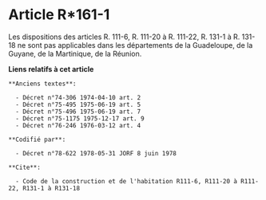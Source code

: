 # Article R*161-1

Les dispositions des articles R. 111-6, R. 111-20 à R. 111-22, R. 131-1 à R. 131-18 ne sont pas applicables dans les
départements de la Guadeloupe, de la Guyane, de la Martinique, de la Réunion.

**Liens relatifs à cet article**

	**Anciens textes**:

	  - Décret n°74-306 1974-04-10 art. 2
	  - Décret n°75-495 1975-06-19 art. 5
	  - Décret n°75-496 1975-06-19 art. 7
	  - Décret n°75-1175 1975-12-17 art. 9
	  - Décret n°76-246 1976-03-12 art. 4

	**Codifié par**:

	  - Décret n°78-622 1978-05-31 JORF 8 juin 1978

	**Cite**:

	  - Code de la construction et de l'habitation R111-6, R111-20 à R111-22, R131-1 à R131-18
